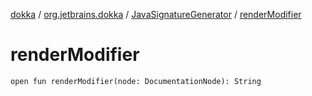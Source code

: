 [dokka](../../index.md) / [org.jetbrains.dokka](../index.md) / [JavaSignatureGenerator](index.md) / [renderModifier](renderModifier.md)

# renderModifier

```
open fun renderModifier(node: DocumentationNode): String
```
